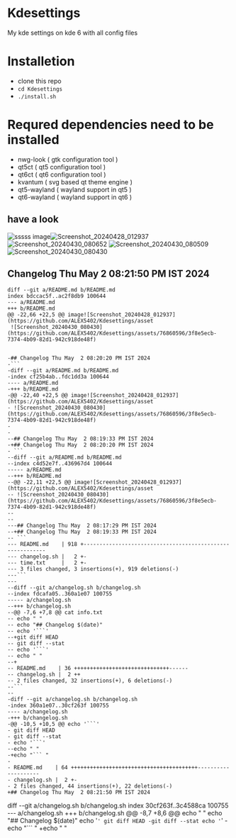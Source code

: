 # Kdesettings
  My kde settings on kde 6 with all config files
 
# Installetion
- clone this repo
- `cd Kdesettings`
- `./install.sh`

# Requred dependencies need to be installed
- nwg-look                                                ( gtk configuration tool )
- qt5ct                                                  ( qt5 configuration tool )
- qt6ct                                                  ( qt6 configuration tool )
- kvantum                                                ( svg based qt theme engine )
- qt5-wayland                                            ( wayland support in qt5 )
- qt6-wayland                                            ( wayland support in qt6 )

## have a look
![sssss](https://github.com/ALEX5402/Kdesettings/assets/76860596/b80d5c47-3875-4c11-a451-b70e212b507a)
image![Screenshot_20240428_012937](https://github.com/ALEX5402/Kdesettings/assets/76860596/dc3b01ac-b289-4165-a134-acf529370561)
![Screenshot_20240430_080652](https://github.com/ALEX5402/Kdesettings/assets/76860596/7f518edf-ff0b-41fd-853c-b78ea457078f)
![Screenshot_20240430_080509](https://github.com/ALEX5402/Kdesettings/assets/76860596/e7017410-fc18-4a68-b25f-7132873ecb0b)
![Screenshot_20240430_080430](https://github.com/ALEX5402/Kdesettings/assets/76860596/3f8e5ecb-7374-4b09-82d1-942c918de48f)

 
## Changelog Thu May  2 08:21:50 PM IST 2024
```
diff --git a/README.md b/README.md
index bdccac5f..ac2f8db9 100644
--- a/README.md
+++ b/README.md
@@ -22,66 +22,5 @@ image![Screenshot_20240428_012937](https://github.com/ALEX5402/Kdesettings/asset
 ![Screenshot_20240430_080430](https://github.com/ALEX5402/Kdesettings/assets/76860596/3f8e5ecb-7374-4b09-82d1-942c918de48f)
 
  
-## Changelog Thu May  2 08:20:20 PM IST 2024
-```
-diff --git a/README.md b/README.md
-index cf25b4ab..fdc1dd3a 100644
---- a/README.md
-+++ b/README.md
-@@ -22,40 +22,5 @@ image![Screenshot_20240428_012937](https://github.com/ALEX5402/Kdesettings/asset
- ![Screenshot_20240430_080430](https://github.com/ALEX5402/Kdesettings/assets/76860596/3f8e5ecb-7374-4b09-82d1-942c918de48f)
- 
-  
--## Changelog Thu May  2 08:19:33 PM IST 2024
-+## Changelog Thu May  2 08:20:20 PM IST 2024
- ```
--diff --git a/README.md b/README.md
--index c4d52e7f..436967d4 100644
----- a/README.md
--+++ b/README.md
--@@ -22,11 +22,5 @@ image![Screenshot_20240428_012937](https://github.com/ALEX5402/Kdesettings/asset
-- ![Screenshot_20240430_080430](https://github.com/ALEX5402/Kdesettings/assets/76860596/3f8e5ecb-7374-4b09-82d1-942c918de48f)
-- 
--  
---## Changelog Thu May  2 08:17:29 PM IST 2024
--+## Changelog Thu May  2 08:19:33 PM IST 2024
-- ```
--- README.md    | 918 +----------------------------------------------------------
--- changelog.sh |   2 +-
--- time.txt     |   2 +-
--- 3 files changed, 3 insertions(+), 919 deletions(-)
---```
--- 
--diff --git a/changelog.sh b/changelog.sh
--index fdcafa05..360a1e07 100755
----- a/changelog.sh
--+++ b/changelog.sh
--@@ -7,6 +7,8 @@ cat info.txt
-- echo " "
-- echo "## Changelog $(date)"
-- echo '```'
--+git diff HEAD
-- git diff --stat
-- echo '```'
-- echo " "
--+
-- README.md    | 36 ++++++++++++++++++++++++++++++------
-- changelog.sh |  2 ++
-- 2 files changed, 32 insertions(+), 6 deletions(-)
--```
-- 
-diff --git a/changelog.sh b/changelog.sh
-index 360a1e07..30cf263f 100755
---- a/changelog.sh
-+++ b/changelog.sh
-@@ -10,5 +10,5 @@ echo '```'
- git diff HEAD
- git diff --stat
- echo '```'
--echo " "
-+echo "``` "
- 
- README.md    | 64 ++++++++++++++++++++++++++++++++++++++++--------------------
- changelog.sh |  2 +-
- 2 files changed, 44 insertions(+), 22 deletions(-)
+## Changelog Thu May  2 08:21:50 PM IST 2024
 ```
diff --git a/changelog.sh b/changelog.sh
index 30cf263f..3c4588ca 100755
--- a/changelog.sh
+++ b/changelog.sh
@@ -8,7 +8,6 @@ echo " "
 echo "## Changelog $(date)"
 echo '```'
 git diff HEAD
-git diff --stat
 echo '```'
-echo "``` "
+echo " "
 
```
 
